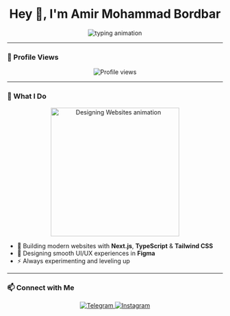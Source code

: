 <h1 align="center">Hey 👋, I'm Amir Mohammad Bordbar</h1>

<p align="center">
  <img
    src="https://readme-typing-svg.herokuapp.com?font=Fira+Code&weight=500&size=24&pause=1000&color=7F5AF0&center=true&vCenter=true&width=435&lines=Frontend+Developer+👨‍💻;UI/UX+Designer+🎨;Building+Beautiful+Websites+with+Next.js,+Tailwind+%26+TypeScript"
    alt="typing animation"
  />
</p>

---

### 👀 Profile Views
<p align="center">
  <img
    src="https://visitor-badge.laobi.icu/badge?page_id=amibordi.amibordi&style=for-the-badge&label=Profile%20Views&color=4CAF50"
    alt="Profile views"
  />
</p>

---

### 🎨 What I Do
<p align="center">
  <img
    src="https://media.giphy.com/media/26ufdipQqU2lhNA4g/giphy.gif"
    width="300"
    alt="Designing Websites animation"
  />
</p>

- 🚀 Building modern websites with **Next.js**, **TypeScript** & **Tailwind CSS**  
- 🎨 Designing smooth UI/UX experiences in **Figma**  
- ⚡ Always experimenting and leveling up

---

### 📫 Connect with Me

<p align="center">
  <a href="https://t.me/amibordi">
    <img
      src="https://img.shields.io/badge/Telegram-2CA5E0?style=for-the-badge&logo=telegram&logoColor=white"
      alt="Telegram"
    />
  </a>
  <a href="https://instagram.com/ami.bordi">
    <img
      src="https://img.shields.io/badge/Instagram-E4405F?style=for-the-badge&logo=instagram&logoColor=white"
      alt="Instagram"
    />
  </a>
</p>
